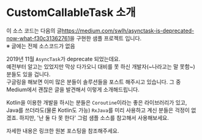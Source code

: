 # CustomCallableTask 소개

이 소스 코드는 다음의 글<https://medium.com/swlh/asynctask-is-deprecated-now-what-f30c31362761>을 구현한 샘플 프로젝트 입니다.  
※ 글에는 전체 소스코드가 없음

2019년 11월 `AsyncTask`가 deprecate 되었는데요.    
예전부터 알고는 있었지만 막상 다가오니 대비를 못 하신 개발자(~나라고는 말 못함~) 분들도 있을 겁니다.  
구글링을 해보면 이미 많은 분들이 솔루션들을 포스트 해주시고 있습니다.
그 중 Medium에서 괜찮은 글을 발견해서 이렇게 소개해드립니다.

Kotlin을 이용한 개발을 하시는 분들은 `Coroutine`이라는 좋은 라이브러리가 있고, Java를 쓰더라도(물론 Kotlin도 가능) `RxJava`를 미리 사용하고 계신 분들은 걱정이 없겠죠.
하지만, '난 둘 다 못 한다' 그럼 샘플 소스를 참고해서 사용해보세요.

자세한 내용은 링크한 원본 포스팅을 참조해주세요.
